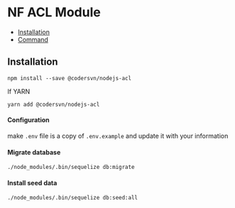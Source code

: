 # NF ACL Module

* [Installation](#installation)
* [Command](#command)

<a name="installation"></a>
## Installation

```
npm install --save @codersvn/nodejs-acl
```

If YARN

```
yarn add @codersvn/nodejs-acl
```
#### Configuration

make `.env` file is a copy of `.env.example` and update it with your information

#### Migrate database

```
./node_modules/.bin/sequelize db:migrate
```

#### Install seed data

```
./node_modules/.bin/sequelize db:seed:all
```